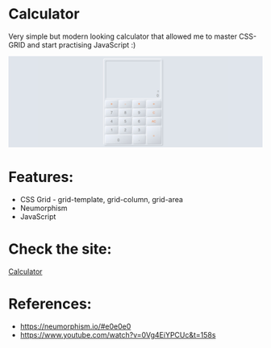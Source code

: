 # Calculator
Very simple but modern looking calculator that allowed me to master CSS-GRID and start practising JavaScript :)

![Alt Text](https://github.com/AnnaZaragoza/03-Calculator/blob/main/gif/gif.gif)


# Features:
* CSS Grid - grid-template, grid-column, grid-area
* Neumorphism
* JavaScript

# Check the site:
[Calculator](https://annazaragoza.net/calculator/index.html)

# References:
* https://neumorphism.io/#e0e0e0
* https://www.youtube.com/watch?v=0Vg4EiYPCUc&t=158s

